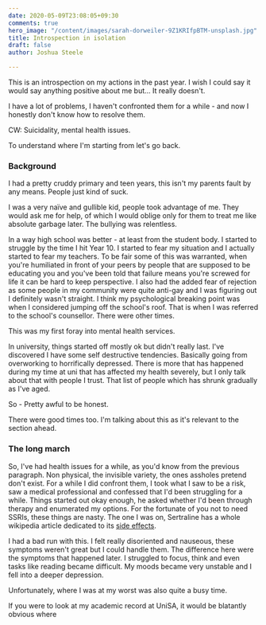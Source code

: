 ```yaml
---
date: 2020-05-09T23:08:05+09:30
comments: true
hero_image: "/content/images/sarah-dorweiler-9Z1KRIfpBTM-unsplash.jpg"
title: Introspection in isolation
draft: false
author: Joshua Steele

---
```

This is an introspection on my actions in the past year. I wish I could say it would say anything positive about me but... It really doesn't. 

I have a lot of problems, I haven't confronted them for a while - and now I honestly don't know how to resolve them. 

CW: Suicidality, mental health issues.

To understand where I'm starting from let's go back.

### Background

I had a pretty cruddy primary and teen years, this isn't my parents fault by any means. People just kind of suck.

I was a very naïve and gullible kid, people took advantage of me. They would ask me for help, of which I would oblige only for them to treat me like absolute garbage later. The bullying was relentless.

In a way high school was better - at least from the student body. I started to struggle by the time I hit Year 10. I started to fear my situation and I actually started to fear my teachers. To be fair some of this was warranted, when you're humiliated in front of your peers by people that are supposed to be educating you and you've been told that failure means you're screwed for life it can be hard to keep perspective. I also had the added fear of rejection as some people in my community were quite anti-gay and I was figuring out I definitely wasn't straight. I think my psychological breaking point was when I considered jumping off the school's roof. That is when I was referred to the school's counsellor. There were other times.

This was my first foray into mental health services. 

In university, things started off mostly ok but didn't really last. I've discovered I have some self destructive tendencies. Basically going from overworking to horrifically depressed. There is more that has happened during my time at uni that has affected my health severely, but I only talk about that with people I trust. That list of people which has shrunk gradually as I've aged.

So - Pretty awful to be honest.

There were good times too. I'm talking about this as it's relevant to the section ahead.

### The long march

So, I've had health issues for a while, as you'd know from the previous paragraph. Non physical, the invisible variety, the ones assholes pretend don't exist. For a while I did confront them, I took what I saw to be a risk, saw a medical professional and confessed that I'd been struggling for a while. Things started out okay enough, he asked whether I'd been through therapy and enumerated my options. For the fortunate of you not to need SSRIs, these things are nasty. The one I was on, Sertraline has a whole wikipedia article dedicated to its [side effects](https://en.wikipedia.org/wiki/List_of_adverse_effects_of_sertraline).

I had a bad run with this. I felt really disoriented and nauseous, these symptoms weren't great but I could handle them. The difference here were the symptoms that happened later. I struggled to focus, think and even tasks like reading became difficult. My moods became very unstable and I fell into a deeper depression.

Unfortunately, where I was at my worst was also quite a busy time. 

If you were to look at my academic record at UniSA, it would be blatantly obvious where